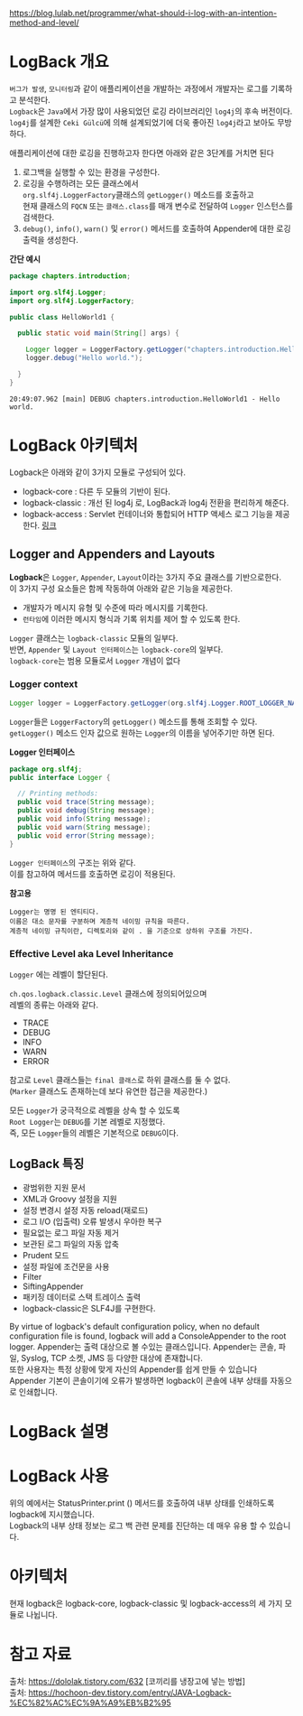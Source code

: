 https://blog.lulab.net/programmer/what-should-i-log-with-an-intention-method-and-level/

# LogBack 개요 
`버그가 발생`, `모니터링`과 같이 애플리케이션을 개발하는 과정에서 개발자는 로그를 기록하고 분석한다.    
`Logback`은 `Java`에서 가장 많이 사용되었던 로깅 라이브러리인 `log4j`의 후속 버전이다.       
`log4j`를 설계한 `Ceki Gülcü`에 의해 설계되었기에 더욱 좋아진 `log4j`라고 보아도 무방하다.

애플리케이션에 대한 로깅을 진행하고자 한다면 아래와 같은 3단계를 거치면 된다   
    
1. 로그백을 실행할 수 있는 환경을 구성한다.  
2. 로깅을 수행하려는 모든 클래스에서   
   `org.slf4j.LoggerFactory`클래스의 `getLogger()` 메소드를 호출하고    
   현재 클래스의 `FQCN` 또는 `클래스.class`를 매개 변수로 전달하여 `Logger` 인스턴스를 검색한다.   
3. `debug()`, `info()`, `warn()` 및 `error()` 메서드를 호출하여 Appender에 대한 로깅 출력을 생성한다.  

**간단 예시**
```java
package chapters.introduction;

import org.slf4j.Logger;
import org.slf4j.LoggerFactory;

public class HelloWorld1 {

  public static void main(String[] args) {

    Logger logger = LoggerFactory.getLogger("chapters.introduction.HelloWorld1");
    logger.debug("Hello world.");

  }
}
```
```shell
20:49:07.962 [main] DEBUG chapters.introduction.HelloWorld1 - Hello world.
```

# LogBack 아키텍처  
Logback은 아래와 같이 3가지 모듈로 구성되어 있다.  
     
* logback-core : 다른 두 모듈의 기반이 된다.     
* logback-classic : 개선 된 log4j 로, LogBack과 log4j 전환을 편리하게 해준다.        
* logback-access : Servlet 컨테이너와 통합되어 HTTP 액세스 로그 기능을 제공한다. [링크](http://logback.qos.ch/access.html)    

## Logger and Appenders and Layouts   
**Logback**은 `Logger`, `Appender`, `Layout`이라는 3가지 주요 클래스를 기반으로한다.   
이 3가지 구성 요소들은 함께 작동하여 아래와 같은 기능을 제공한다.   
     
* 개발자가 메시지 유형 및 수준에 따라 메시지를 기록한다.          
* `런타임`에 이러한 메시지 형식과 기록 위치를 제어 할 수 있도록 한다.    
  
`Logger` 클래스는 `logback-classic` 모듈의 일부다.   
반면, `Appender` 및 `Layout 인터페이스`는 `logback-core`의 일부다.    
`logback-core`는 범용 모듈로서 `Logger` 개념이 없다

### Logger context
   
```java
Logger logger = LoggerFactory.getLogger(org.slf4j.Logger.ROOT_LOGGER_NAME);
```

`Logger`들은 `LoggerFactory`의 `getLogger()` 메소드를 통해 조회할 수 있다.   
`getLogger()` 메소드 인자 값으로 원하는 `Logger`의 이름을 넣어주기만 하면 된다.     
      
**Logger 인터페이스**
```java
package org.slf4j; 
public interface Logger {

  // Printing methods: 
  public void trace(String message);
  public void debug(String message);
  public void info(String message); 
  public void warn(String message); 
  public void error(String message); 
}
```
`Logger 인터페이스`의 구조는 위와 같다.   
이를 참고하여 메서드를 호출하면 로깅이 적용된다.         
  
**참고용**
```
Logger는 명명 된 엔티티다.      
이름은 대소 문자를 구분하며 계층적 네이밍 규칙을 따른다.     
계층적 네이밍 규칙이란, 디렉토리와 같이 . 을 기준으로 상하위 구조를 가진다.      
```

### Effective Level aka Level Inheritance
`Logger` 에는 레벨이 할단된다.      

`ch.qos.logback.classic.Level` 클래스에 정의되어있으며    
레벨의 종류는 아래와 같다.    
   
* TRACE
* DEBUG
* INFO
* WARN
* ERROR

참고로 `Level` 클래스들는 `final 클래스`로 하위 클래스를 둘 수 없다.        
(`Marker` 클래스도 존재하는데 보다 유연한 접근을 제공한다.)       
  
모든 `Logger`가 궁극적으로 레벨을 상속 할 수 있도록      
`Root Logger`는 `DEBUG`를 기본 레벨로 지정했다.      
즉, 모든 `Logger`들의 레벨은 기본적으로 `DEBUG`이다.   










## LogBack 특징 
* 광범위한 지원 문서
* XML과 Groovy 설정을 지원
* 설정 변경시 설정 자동 reload(재로드)
* 로그 I/O (입출력) 오류 발생시 우아한 복구
* 필요없는 로그 파일 자동 제거
* 보관된 로그 파일의 자동 압축
* Prudent 모드
* 설정 파일에 조건문을 사용
* Filter
* SiftingAppender
* 패키징 데이터로 스택 트레이스 출력
* logback-classic은 SLF4J를 구현한다. 

By virtue of logback's default configuration policy, when no default configuration file is found, logback will add a ConsoleAppender to the root logger.
Appender는 출력 대상으로 볼 수있는 클래스입니다.
Appender는 콘솔, 파일, Syslog, TCP 소켓, JMS 등 다양한 대상에 존재합니다.  
또한 사용자는 특정 상황에 맞게 자신의 Appender를 쉽게 만들 수 있습니다
Appender 기본이 콘솔이기에 오류가 발생하면 logback이 콘솔에 내부 상태를 자동으로 인쇄합니다.

# LogBack 설명 

# LogBack 사용 

위의 예에서는 StatusPrinter.print () 메서드를 호출하여 내부 상태를 인쇄하도록 logback에 지시했습니다.    
Logback의 내부 상태 정보는 로그 백 관련 문제를 진단하는 데 매우 유용 할 수 있습니다.   



# 아키텍처 
현재 logback은 logback-core, logback-classic 및 logback-access의 세 가지 모듈로 나뉩니다.



# 참고 자료  
출처: https://dololak.tistory.com/632 [코끼리를 냉장고에 넣는 방법]   
출처: https://hochoon-dev.tistory.com/entry/JAVA-Logback-%EC%82%AC%EC%9A%A9%EB%B2%95   

